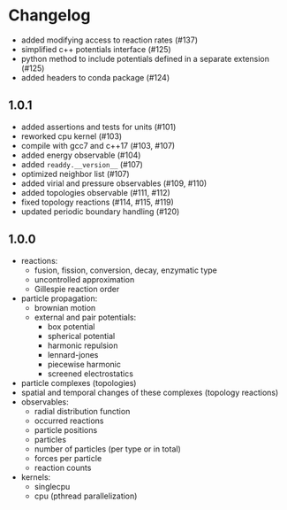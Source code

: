 # Changelog

- added modifying access to reaction rates (#137)
- simplified c++ potentials interface (#125)
- python method to include potentials defined in a separate extension (#125)
- added headers to conda package (#124) 

## 1.0.1
- added assertions and tests for units (#101)
- reworked cpu kernel (#103)
- compile with gcc7 and c++17 (#103, #107)
- added energy observable (#104)
- added `readdy.__version__` (#107)
- optimized neighbor list (#107)
- added virial and pressure observables (#109, #110)
- added topologies observable (#111, #112)
- fixed topology reactions (#114, #115, #119)
- updated periodic boundary handling (#120)

## 1.0.0
- reactions:
    - fusion, fission, conversion, decay, enzymatic type
    - uncontrolled approximation
    - Gillespie reaction order
- particle propagation:
    - brownian motion
    - external and pair potentials:
        - box potential
        - spherical potential
        - harmonic repulsion
        - lennard-jones
        - piecewise harmonic
        - screened electrostatics
- particle complexes (topologies)
- spatial and temporal changes of these complexes (topology reactions)
- observables:
    - radial distribution function
    - occurred reactions
    - particle positions
    - particles
    - number of particles (per type or in total)
    - forces per particle
    - reaction counts
- kernels:
    - singlecpu
    - cpu (pthread parallelization)
